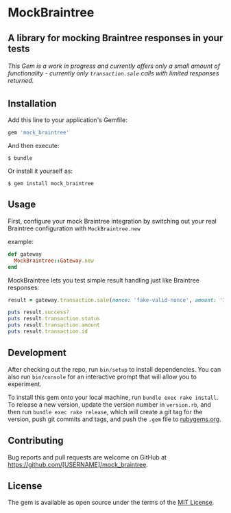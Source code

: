 # MockBraintree

## A library for mocking Braintree responses in your tests

###### This Gem is a work in progress and currently offers only a small amount of functionality - currently only `transaction.sale` calls with limited responses returned.

## Installation

Add this line to your application's Gemfile:

```ruby
gem 'mock_braintree'
```

And then execute:

    $ bundle

Or install it yourself as:

    $ gem install mock_braintree

## Usage

First, configure your mock Braintree integration by switching out your real Braintree configuration with `MockBraintree.new`

example:

```ruby
def gateway
  MockBraintree::Gateway.new
end
```

MockBraintree lets you test simple result handling just like Braintree responses:

```ruby
result = gateway.transaction.sale(nonce: 'fake-valid-nonce', amount: '10.00', options: { submit_for_settlement: true })

puts result.success?
puts result.transaction.status
puts result.transaction.amount
puts result.transaction.id
```

## Development

After checking out the repo, run `bin/setup` to install dependencies. You can also run `bin/console` for an interactive prompt that will allow you to experiment.

To install this gem onto your local machine, run `bundle exec rake install`. To release a new version, update the version number in `version.rb`, and then run `bundle exec rake release`, which will create a git tag for the version, push git commits and tags, and push the `.gem` file to [rubygems.org](https://rubygems.org).

## Contributing

Bug reports and pull requests are welcome on GitHub at https://github.com/[USERNAME]/mock_braintree.

## License

The gem is available as open source under the terms of the [MIT License](https://opensource.org/licenses/MIT).

